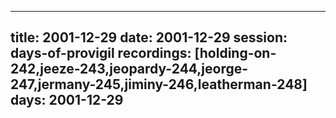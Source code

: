 
---
title: 2001-12-29
date:  2001-12-29
session: days-of-provigil
recordings: [holding-on-242,jeeze-243,jeopardy-244,jeorge-247,jermany-245,jiminy-246,leatherman-248]
days: 2001-12-29
---
